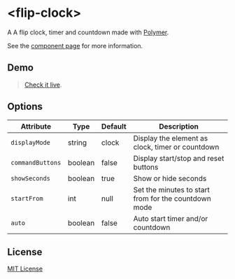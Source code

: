 # &lt;flip-clock&gt;

A A flip clock, timer and countdown made with [Polymer](http://polymer-project.org). 

See the [component page](http://Granze.github.io/flip-clock) for more information.

## Demo

> [Check it live](http://granze.github.io/flip-clock/components/flip-clock/demo.html).

## Options

| Attribute    | Type    | Default   | Description                         |
|--------------|---------|-----------|-------------------------------------|
| `displayMode`       | string  |    clock       | Display the element as clock, timer or countdown    |
| `commandButtons`         | boolean  | false | Display start/stop and reset buttons |
| `showSeconds` | boolean | true     | Show or hide seconds         |
| `startFrom` | int | null     | Set the minutes to start from for the countdown mode    |
| `auto`   | boolean | false     | Auto start timer and/or countdown            |

## License

[MIT License](http://opensource.org/licenses/MIT)

